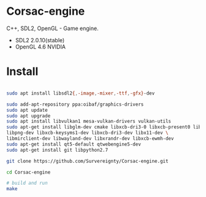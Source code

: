 # Corsac-engine

C++, SDL2, OpenGL - Game engine.

* SDL2 2.0.10(stable)
* OpenGL 4.6 NVIDIA

# Install

```bash

sudo apt install libsdl2{,-image,-mixer,-ttf,-gfx}-dev

sudo add-apt-repository ppa:oibaf/graphics-drivers
sudo apt update
sudo apt upgrade
sudo apt install libvulkan1 mesa-vulkan-drivers vulkan-utils
sudo apt-get install libglm-dev cmake libxcb-dri3-0 libxcb-present0 libpciaccess0 \
libpng-dev libxcb-keysyms1-dev libxcb-dri3-dev libx11-dev \
libmirclient-dev libwayland-dev libxrandr-dev libxcb-ewmh-dev
sudo apt-get install qt5-default qtwebengine5-dev
sudo apt-get install git libpython2.7

git clone https://github.com/Survereignty/Corsac-engine.git

cd Corsac-engine

# build and run
make

```
